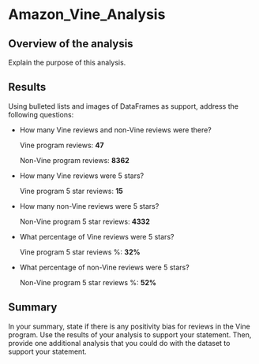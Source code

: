 # Amazon_Vine_Analysis

## Overview of the analysis

Explain the purpose of this analysis.

## Results
Using bulleted lists and images of DataFrames as support, address the following questions:

- How many Vine reviews and non-Vine reviews were there?

  Vine program reviews: **47** 
  
  Non-Vine program reviews: **8362**
- How many Vine reviews were 5 stars?

  Vine program 5 star reviews: **15** 
- How many non-Vine reviews were 5 stars?

  Non-Vine program 5 star reviews: **4332**
- What percentage of Vine reviews were 5 stars?

  Vine program 5 star reviews %: **32%**
- What percentage of non-Vine reviews were 5 stars?

  Non-Vine program 5 star reviews %: **52%**
  
## Summary
In your summary, state if there is any positivity bias for reviews in the Vine program. Use the results of your analysis to support your statement. Then, provide one additional analysis that you could do with the dataset to support your statement.
